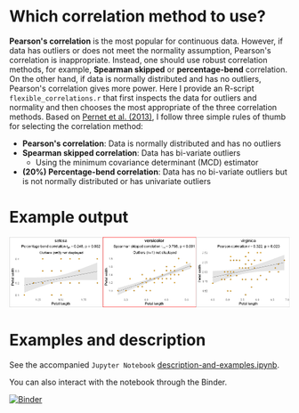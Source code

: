 # Which correlation method to use?

**Pearson's correlation** is the most popular for continuous data. However, if data has outliers or does not meet the normality assumption, Pearson's correlation is inappropriate. Instead, one should use robust correlation methods, for example, **Spearman skipped** or **percentage-bend** correlation. On the other hand, if data is normally distributed and has no outliers, Pearson's correlation gives more power. Here I provide an R-script `flexible_correlations.r` that first inspects the data for outliers and normality and then chooses the most appropriate of the three correlation methods. Based on [Pernet et al. (2013)](https://doi.org/10.3389/fpsyg.2012.00606 "Pernet, C. R., Wilcox, R. R., & Rousselet, G. A. (2013). Robust correlation analyses: false positive and power validation using a new open source matlab toolbox. Frontiers in psychology, 606."), I follow three simple rules of thumb for selecting the correlation method:
* **Pearson's correlation**: Data is normally distributed and has no outliers
* **Spearman skipped correlation**: Data has bi-variate outliers
    * Using the minimum covariance determinant (MCD) estimator
* **(20%) Percentage-bend correlation**: Data has no bi-variate outliers but is not normally distributed or has univariate outliers

# Example output

![png](example_output.png)

# Examples and description
See the accompanied `Jupyter Notebook` [description-and-examples.ipynb](https://github.com/dcdace/R_functions/blob/main/flexible-correlations/description-and-examples.ipynb). 

You can also interact with the notebook through the Binder. 

[![Binder](https://mybinder.org/badge_logo.svg)](https://mybinder.org/v2/gh/dcdace/R_functions/HEAD?labpath=flexible-correlations%2Fdescription-and-examples.ipynb)